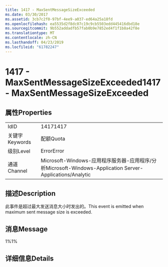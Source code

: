 ```yaml
---
title: 1417 - MaxSentMessageSizeExceeded
ms.date: 03/30/2017
ms.assetid: 3cb7c2f0-97bf-4ee9-a037-ed64a25a18fd
ms.openlocfilehash: ea5535d2f8dc07c19c9cb5503edd445416dbd18e
ms.sourcegitcommit: 9b552addadfb57fab0b9e7852ed4f1f1b8a42f8e
ms.translationtype: MT
ms.contentlocale: zh-CN
ms.lasthandoff: 04/23/2019
ms.locfileid: "61782247"
---
```

# <a name="1417---maxsentmessagesizeexceeded"></a><span data-ttu-id="44996-102">1417 - MaxSentMessageSizeExceeded</span><span class="sxs-lookup"><span data-stu-id="44996-102">1417 - MaxSentMessageSizeExceeded</span></span>
## <a name="properties"></a><span data-ttu-id="44996-103">属性</span><span class="sxs-lookup"><span data-stu-id="44996-103">Properties</span></span>  
  
|||  
|-|-|  
|<span data-ttu-id="44996-104">Id</span><span class="sxs-lookup"><span data-stu-id="44996-104">ID</span></span>|<span data-ttu-id="44996-105">1417</span><span class="sxs-lookup"><span data-stu-id="44996-105">1417</span></span>|  
|<span data-ttu-id="44996-106">关键字</span><span class="sxs-lookup"><span data-stu-id="44996-106">Keywords</span></span>|<span data-ttu-id="44996-107">配额</span><span class="sxs-lookup"><span data-stu-id="44996-107">Quota</span></span>|  
|<span data-ttu-id="44996-108">级别</span><span class="sxs-lookup"><span data-stu-id="44996-108">Level</span></span>|<span data-ttu-id="44996-109">Error</span><span class="sxs-lookup"><span data-stu-id="44996-109">Error</span></span>|  
|<span data-ttu-id="44996-110">通道</span><span class="sxs-lookup"><span data-stu-id="44996-110">Channel</span></span>|<span data-ttu-id="44996-111">Microsoft-Windows-应用程序服务器-应用程序/分析</span><span class="sxs-lookup"><span data-stu-id="44996-111">Microsoft-Windows-Application Server-Applications/Analytic</span></span>|  
  
## <a name="description"></a><span data-ttu-id="44996-112">描述</span><span class="sxs-lookup"><span data-stu-id="44996-112">Description</span></span>  
 <span data-ttu-id="44996-113">此事件是超过最大发送消息大小时发出的。</span><span class="sxs-lookup"><span data-stu-id="44996-113">This event is emitted when maximum sent message size is exceeded.</span></span>  
  
## <a name="message"></a><span data-ttu-id="44996-114">消息</span><span class="sxs-lookup"><span data-stu-id="44996-114">Message</span></span>  
 <span data-ttu-id="44996-115">1%</span><span class="sxs-lookup"><span data-stu-id="44996-115">1%</span></span>  
  
## <a name="details"></a><span data-ttu-id="44996-116">详细信息</span><span class="sxs-lookup"><span data-stu-id="44996-116">Details</span></span>
